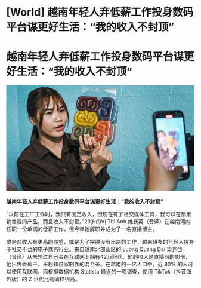 # [World] 越南年轻人弃低薪工作投身数码平台谋更好生活：“我的收入不封顶”

#  越南年轻人弃低薪工作投身数码平台谋更好生活：“我的收入不封顶”

![](p0gzf59c.jpg)

**越南年轻人弃低薪工作投身数码平台谋更好生活：“我的收入不封顶”**


“以前在工厂工作时，我只有固定收入，但现在有了社交媒体工具，我可以在那里销售我的产品，而且收入不封顶。”23岁的Vị Thì Anh 维氏英（音译）在越南河内任职一份单调的低薪工作，但今年她辞职并成为了一名直播博主。

或是对收入有更高的期望，或是为了摆脱没有出路的工作，越来越多的年轻人投身于社交平台的电子商务行业。来自越南北部山区的 Luong Quang Dai 梁光岱 （音译）从未想过自己会在互联网上拥有42万粉丝。他的收入是直播前的10倍，他出售香蕉干、米粉和自家制作的混合茶。在越南的一亿人口中，近 80% 的人可以使用互联网，而根据数据机构 Statista 最近的一项调查，使用 TikTok（抖音海外版）的 Z 世代比例同样很高。


